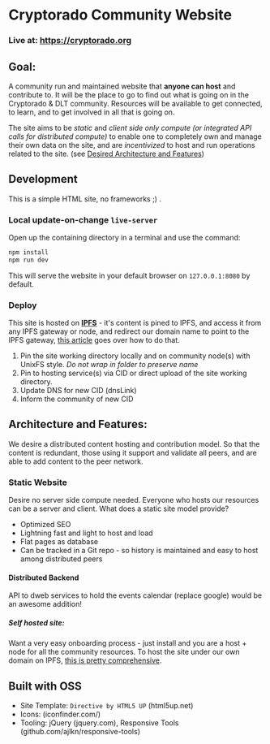 # Cryptorado Community Website

### Live at: https://cryptorado.org

## Goal:

A community run and maintained website that **anyone can host** and contribute to. It will be the place to go to find out what is going on in the Cryptorado & DLT community. Resources will be available to get connected, to learn, and to get involved in all that is going on.

The site aims to be _static_ and _client side only compute (or integrated API calls for distributed compute)_ to enable one to completely own and manage their own data on the site, and are _incentivized_ to host and run operations related to the site. (see [Desired Architecture and Features](#desired-architecture-and-features))

## Development

This is a simple HTML site, no frameworks ;) .

### Local update-on-change `live-server`

Open up the containing directory in a terminal and use the command:

```bash
npm install
npm run dev
```

This will serve the website in your default browser on `127.0.0.1:8080` by default.

### Deploy

This site is hosted on [**IPFS**](https://ipfs.io) - it's content is pined to IPFS, and access it from any IPFS gateway or node, and redirect our domain name to point to the IPFS gateway, [this article](https://medium.com/@chrismatthieu/hosting-a-website-via-ipfs-for-free-afee39b84553) goes over how to do that.

1. Pin the site working directory locally and on community node(s) with UnixFS style. _Do not wrap in folder to preserve name_
2. Pin to hosting service(s) via CID or direct upload of the site working directory.
3. Update DNS for new CID (dnsLink)
4. Inform the community of new CID

## Architecture and Features:

We desire a distributed content hosting and contribution model. So that the content is redundant, those using it support and validate all peers, and are able to add content to the peer network.

### Static Website

Desire no server side compute needed. Everyone who hosts our resources can be a server and client.
What does a static site model provide?

- Optimized SEO
- Lightning fast and light to host and load
- Flat pages as database
- Can be tracked in a Git repo - so history is maintained and easy to host among distributed peers

#### Distributed Backend

API to dweb services to hold the events calendar (replace google) would be an awesome addition!

##### Self hosted site:

Want a very easy onboarding process - just install and you are a host + node for all the community resources.
To host the site under our own domain on IPFS, [this is pretty comprehensive](https://gist.github.com/claus/1287f47b5fbaaea338ac8a04d02bf258).

## Built with OSS

- Site Template: `Directive by HTML5 UP` (html5up.net)
- Icons: (iconfinder.com/)
- Tooling: jQuery (jquery.com), Responsive Tools (github.com/ajlkn/responsive-tools)
